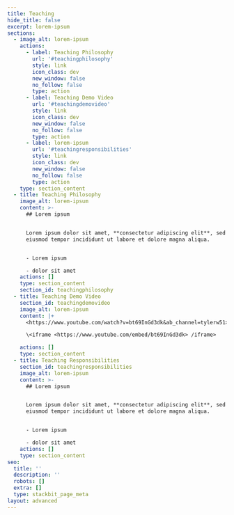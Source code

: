 ```yaml
---
title: Teaching
hide_title: false
excerpt: lorem-ipsum
sections:
  - image_alt: lorem-ipsum
    actions:
      - label: Teaching Philosophy
        url: '#teachingphilosophy'
        style: link
        icon_class: dev
        new_window: false
        no_follow: false
        type: action
      - label: Teaching Demo Video
        url: '#teachingdemovideo'
        style: link
        icon_class: dev
        new_window: false
        no_follow: false
        type: action
      - label: lorem-ipsum
        url: '#teachingresponsibilities'
        style: link
        icon_class: dev
        new_window: false
        no_follow: false
        type: action
    type: section_content
  - title: Teaching Philosophy
    image_alt: lorem-ipsum
    content: >-
      ## Lorem ipsum


      Lorem ipsum dolor sit amet, **consectetur adipiscing elit**, sed do
      eiusmod tempor incididunt ut labore et dolore magna aliqua.


      - Lorem ipsum

      - dolor sit amet
    actions: []
    type: section_content
    section_id: teachingphilosophy
  - title: Teaching Demo Video
    section_id: teachingdemovideo
    image_alt: lorem-ipsum
    content: |+
      <https://www.youtube.com/watch?v=bt69InGd3dk&ab_channel=tylerw51>

      \<iframe <https://www.youtube.com/embed/bt69InGd3dk> /iframe>

    actions: []
    type: section_content
  - title: Teaching Responsibilities
    section_id: teachingresponsibilities
    image_alt: lorem-ipsum
    content: >-
      ## Lorem ipsum


      Lorem ipsum dolor sit amet, **consectetur adipiscing elit**, sed do
      eiusmod tempor incididunt ut labore et dolore magna aliqua.


      - Lorem ipsum

      - dolor sit amet
    actions: []
    type: section_content
seo:
  title: ''
  description: ''
  robots: []
  extra: []
  type: stackbit_page_meta
layout: advanced
---
```

